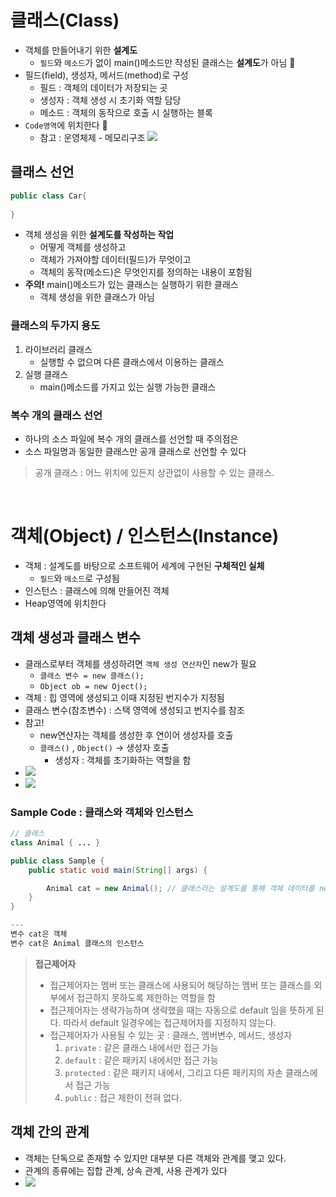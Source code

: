 
# 클래스(Class)
- 객체를 만들어내기 위한 **설계도**
    - `필드`와 `메소드`가 없이 main()메소드만 작성된 클래스는 **설계도**가 아님 🧩
- 필드(field), 생성자, 메서드(method)로 구성
    - 필드 : 객체의 데이터가 저장되는 곳
    - 생성자 : 객체 생성 시 초기화 역할 담당
    - 메소드 : 객체의 동작으로 호출 시 실행하는 블록
- `Code영역`에 위치한다 🧩
    - 참고 : 운영체제 - 메모리구조
![](https://i.imgur.com/blENfo7.png)

## 클래스 선언
```java
public class Car{
    
}
```
- 객체 생성을 위한 **설계도를 작성하는 작업**
    - 어떻게 객체를 생성하고
    - 객체가 가져야할 데이터(필드)가 무엇이고
    - 객체의 동작(메소드)은 무엇인지를 정의하는 내용이 포함됨
- **주의!** main()메소드가 있는 클래스는 실행하기 위한 클래스 
    - 객체 생성을 위한 클래스가 아님
### 클래스의 두가지 용도
1. 라이브러리 클래스
    - 실행할 수 없으며 다른 클래스에서 이용하는 클래스
2. 실행 클래스
    - main()메소드를 가지고 있는 실행 가능한 클래스

### 복수 개의 클래스 선언
- 하나의 소스 파일에 복수 개의 클래스를 선언할 때 주의점은
- 소스 파일명과 동일한 클래스만 공개 클래스로 선언할 수 있다

> 공개 클래스 : 어느 위치에 있든지 상관없이 사용할 수 있는 클래스. 

<br>

# 객체(Object) / 인스턴스(Instance)
- 객체 : 설계도를 바탕으로 소프트웨어 세계에 구현된 **구체적인 실체**
    - `필드`와 `메소드`로 구성됨
- 인스턴스 : 클래스에 의해 만들어진 객체
- Heap영역에 위치한다

## 객체 생성과 클래스 변수
- 클래스로부터 객체를 생성하려면 `객체 생성 연산자`인 new가 필요
    - `클래스 변수 = new 클래스();`
    - `Object ob = new Oject();`
- 객체 : 힙 영역에 생성되고 이때 지정된 번지수가 지정됨
- 클래스 변수(참조변수) :  스택 영역에 생성되고 번지수를 참조
- 참고! 
    - new연산자는 객체를 생성한 후 연이어 생성자를 호출
    - `클래스()` , `Object()` -> 생성자 호출
        - 생성자 : 객체를 초기화하는 역할을 함
- ![](https://i.imgur.com/eruAaMf.png)
- ![](https://i.imgur.com/4hZCrrd.png)

### Sample Code : 클래스와 객체와 인스턴스
```java
// 클래스
class Animal { ... }

public class Sample {
    public static void main(String[] args) {

        Animal cat = new Animal(); // 클래스라는 설계도를 통해 객체 데이터를 new 생성
    }
}

---
변수 cat은 객체
변수 cat은 Animal 클래스의 인스턴스
```

> **접근제어자**
> - 접근제어자는 멤버 또는 클래스에 사용되어 해당하는 멤버 또는 클래스를 외부에서 접근하지 못하도록 제한하는 역할을 함
> - 접근제어자는 생략가능하며 생략했을 때는 자동으로 default 임을 뜻하게 된다. 따라서 default 일경우에는 접근제어자를 지정하지 않는다.
> - 접근제어자가 사용될 수 있는 곳 : 클래스, 멤버변수, 메서드, 생성자
>     1. `private` : 같은 클래스 내에서만 접근 가능
>     2. `default` : 같은 패키지 내에서만 접근 가능
>     3. `protected` : 같은 패키지 내에서, 그리고 다른 패키지의 자손 클래스에서 접근 가능
>     4. `public` : 접근 제한이 전혀 없다.

## 객체 간의 관계
- 객체는 단독으로 존재할 수 있지만 대부분 다른 객체와 관계를 맺고 있다.
- 관계의 종류에는 집합 관계, 상속 관계, 사용 관계가 있다
- ![](https://i.imgur.com/258nt2a.png)
